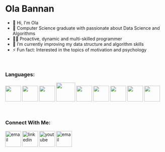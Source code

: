 # Ola Bannan

- 👋 Hi, I'm Ola
- 🔭 Computer Science graduate with passionate about Data Science and Algorithms           
- 👩‍💻 Proactive, dynamic and multi-skilled programmer
- 🌱 I’m currently improving my data structure and algorithm skills
- ⚡ Fun fact: Interested in the topics of motivation and psychology

<br> 

### Languages:
<p>  
   <img src="https://img.icons8.com/color/48/000000/python--v2.png" width = 50/> 
   <img src="https://img.icons8.com/color/96/000000/c-plus-plus-logo.png" width = 50>
   <img src="https://img.icons8.com/color/96/000000/c-programming.png"  width = 50/>
   <img src="https://img.icons8.com/color/96/000000/java-coffee-cup-logo--v2.png"  width = 60 />
   <img src="https://img.icons8.com/color/96/000000/javascript--v2.png" width = 50 />
   <img src="https://img.icons8.com/ultraviolet/40/000000/react--v2.png"  width = 50/>
   <img src="https://img.icons8.com/color/48/000000/html-5--v1.png" width = 50 />
   <img src="https://img.icons8.com/color/96/000000/css3.png"  width = 50 />
   <img src="https://img.icons8.com/color/50/000000/git.png" width = 50 />
</p>

<br>  

### Connect With Me:                                                             

<p >  
   <a href="mailto:ola.bannan96@gmail.com"><img src="https://img.icons8.com/color/96/000000/gmail.png" alt="email" width = 50/></a>
   <a href="https://www.linkedin.com/in/ola-bannan-98a667175"><img src="https://img.icons8.com/color/96/000000/linkedin.png" alt="linkedin" width = 50/></a>
   <a href="https://www.youtube.com/channel/UCDbhWlpvkWcFpuDW4rN_L2g"><img src="https://img.icons8.com/color/96/000000/youtube.png" alt="youtube" width = 50/></a>
   <a href="mailto:ola.bannan@hotmail.com"><img src="https://img.icons8.com/color/96/000000/microsoft-outlook-2019--v2.png" alt="email" width = 50/></a>

</p>
